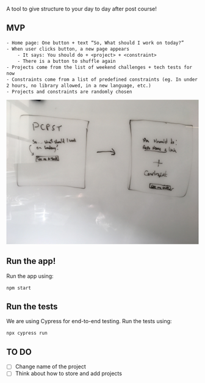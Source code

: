 A tool to give structure to your day to day after post course!

## MVP
    - Home page: One button + text “So, What should I work on today?”
    - When user clicks button, a new page appears
        - It says: You should do + <project> + <constraint>
        - There is a button to shuffle again
    - Projects come from the list of weekend challenges + tech tests for now
    - Constraints come from a list of predefined constraints (eg. In under 2 hours, no library allowed, in a new language, etc.)
    - Projects and constraints are randomly chosen

![Wireframe of project](https://github.com/Katerina-codes/pcpst/blob/master/IMG_7056.JPG)

## Run the app!

Run the app using:
```
npm start
```

## Run the tests
We are using Cypress for end-to-end testing.
Run the tests using:
```
npx cypress run
```


## TO DO

- [ ] Change name of the project
- [ ] Think about how to store and add projects
